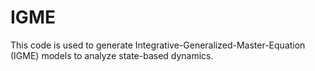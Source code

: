# IGME
This code is used to generate Integrative-Generalized-Master-Equation (IGME) models to analyze state-based dynamics.
